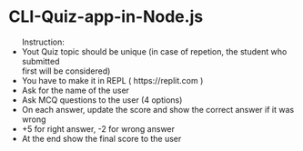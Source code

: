 # CLI-Quiz-app-in-Node.js
<ul>
Instruction:
    <li>Yout Quiz topic should be unique (in case of repetion, the student who submitted </li>first will be considered)
    <li>You have to make it in REPL ( https://replit.com )</li>
    <li>Ask for the name of the user</li>
    <li>Ask MCQ questions to the user (4 options)</li>
    <li>On each answer, update the score and show the correct answer if it was wrong</li>
    <li>+5 for right answer, -2 for wrong answer</li>
    <li>At the end show the final score to the user</li>
</ul>